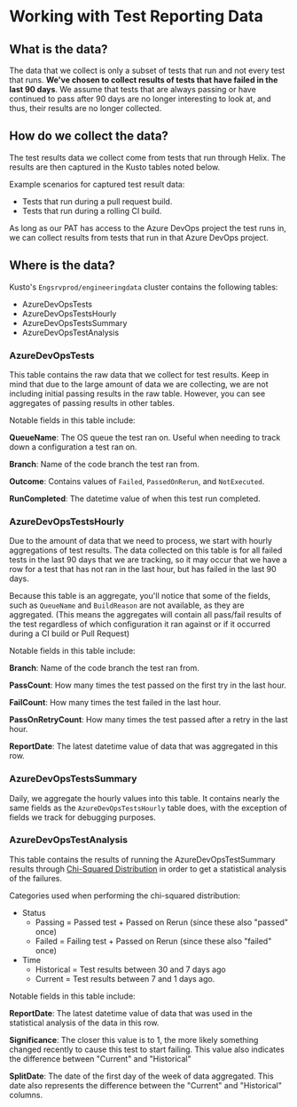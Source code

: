 # Working with Test Reporting Data

## What is the data? 

The data that we collect is only a subset of tests that run and not every test that runs. **We've chosen to collect results of tests that have failed in the last 90 days**. We assume that tests that are always passing or have continued to pass after 90 days are no longer interesting to look at, and thus, their results are no longer collected. 

## How do we collect the data? 

The test results data we collect come from tests that run through Helix. The results are then captured in the Kusto tables noted below. 

Example scenarios for captured test result data: 
- Tests that run during a pull request build.
- Tests that run during a rolling CI build. 

As long as our PAT has access to the Azure DevOps project the test runs in, we can collect results from tests that run in that Azure DevOps project. 

## Where is the data? 

Kusto's `Engsrvprod/engineeringdata` cluster contains the following tables: 

- AzureDevOpsTests
- AzureDevOpsTestsHourly
- AzureDevOpsTestsSummary
- AzureDevOpsTestAnalysis

### AzureDevOpsTests

This table contains the raw data that we collect for test results. Keep in mind that due to the large amount of data we are collecting, we are not including initial passing results in the raw table. However, you can see aggregates of passing results in other tables. 

Notable fields in this table include: 

**QueueName**: The OS queue the test ran on. Useful when needing to track down a configuration a test ran on. 

**Branch**: Name of the code branch the test ran from.

**Outcome**: Contains values of `Failed`, `PassedOnRerun`, and `NotExecuted`.

**RunCompleted**: The datetime value of when this test run completed. 

### AzureDevOpsTestsHourly

Due to the amount of data that we need to process, we start with hourly aggregations of test results. The data collected on this table is for all failed tests in the last 90 days that we are tracking, so it may occur that we have a row for a test that has not ran in the last hour, but has failed in the last 90 days. 

Because this table is an aggregate, you'll notice that some of the fields, such as `QueueName` and `BuildReason` are not available, as they are aggregated. (This means the aggregates will contain all pass/fail results of the test regardless of which configuration it ran against or if it occurred during a CI build or Pull Request)

Notable fields in this table include:

**Branch**: Name of the code branch the test ran from. 

**PassCount**: How many times the test passed on the first try in the last hour.

**FailCount**: How many times the test failed in the last hour. 

**PassOnRetryCount**: How many times the test passed after a retry in the last hour. 

**ReportDate**: The latest datetime value of data that was aggregated in this row. 

### AzureDevOpsTestsSummary

Daily, we aggregate the hourly values into this table. It contains nearly the same fields as the `AzureDevOpsTestsHourly` table does, with the exception of fields we track for debugging purposes. 

### AzureDevOpsTestAnalysis

This table contains the results of running the AzureDevOpsTestSummary results through [Chi-Squared Distribution](https://en.wikipedia.org/wiki/Chi-squared_distribution) in order to get a statistical analysis of the failures. 

Categories used when performing the chi-squared distribution: 
- Status
    - Passing = Passed test + Passed on Rerun (since these also "passed" once) 
    - Failed = Failing test + Passed on Rerun (since these also "failed" once)
- Time
    - Historical = Test results between 30 and 7 days ago
    - Current = Test results between 7 and 1 days ago. 

Notable fields in this table include:

**ReportDate**: The latest datetime value of data that was used in the statistical analysis of the data in this row. 

**Significance**: The closer this value is to 1, the more likely something changed recently to cause this test to start failing. This value also indicates the difference between "Current" and "Historical"

**SplitDate**: The date of the first day of the week of data aggregated. This date also represents the difference between the "Current" and "Historical" columns. 
